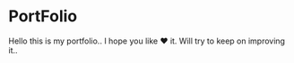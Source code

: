 # PortFolio

Hello this is my portfolio.. I hope you like :heart: it. Will try to keep on improving it..
